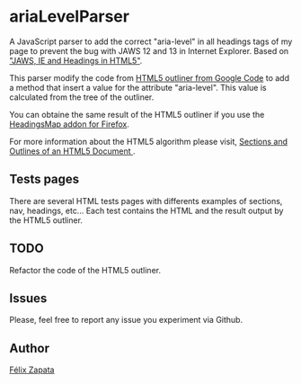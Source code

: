 ariaLevelParser
===============

A JavaScript parser to add the correct "aria-level" in all headings tags of my page to prevent the bug with JAWS 12 and 13 in Internet Explorer. Based on ["JAWS, IE and Headings in HTML5"](http://www.accessibleculture.org/articles/2011/10/jaws-ie-and-headings-in-html5/).

This parser modify the code from [HTML5 outliner from Google Code](http://code.google.com/p/h5o/) to add a method that insert a value for the attribute "aria-level". This value is calculated from the tree of the outliner.

You can obtaine the same result of the HTML5 outliner if you use the [HeadingsMap addon for Firefox](https://addons.mozilla.org/es/firefox/addon/headingsmap/?src=search).

For more information about the HTML5 algorithm please visit, [Sections and Outlines of an HTML5 Document
](https://developer.mozilla.org/en-US/docs/Web/Guide/HTML/Sections_and_Outlines_of_an_HTML5_document).

Tests pages
-----------
There are several HTML tests pages with differents examples of sections, nav, headings, etc... Each test contains the HTML and the result output by the HTML5 outliner.

TODO
-----
Refactor the code of the HTML5 outliner.

Issues
------
Please, feel free to report any issue you experiment via Github.

Author
------
[Félix Zapata](http://www.linkedin.com/in/felixzapata)
